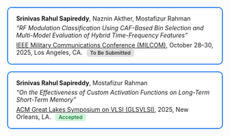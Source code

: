<style>
.pub-box {
  border: 2px solid #1a73e8;
  border-radius: 10px;
  padding: 1rem 1.2rem;
  margin-bottom: 1rem;
  background: #fff;
  box-shadow: 0 1px 5px rgba(0,0,0,0.03);
}

.pub-box em {
  font-style: italic;
  display: block;
  margin-top: 0.3rem;
  margin-bottom: 0.4rem;
}

.pub-tag {
  font-size: 0.75rem;
  font-weight: 600;
  padding: 2px 8px;
  border-radius: 6px;
  display: inline-block;
  margin-left: 6px;
}

.pub-tag.accepted {
  background: #d4f4dd;
  color: #1a7f3e;
}

.pub-tag.submitted {
  background: #e0e0e0;
  color: #333;
}
</style>

<div class="pub-box">
  <strong>Srinivas Rahul Sapireddy</strong>, Naznin Akther, Mostafizur Rahman  
  <em>“RF Modulation Classification Using CAF-Based Bin Selection and Multi-Model Evaluation of Hybrid Time-Frequency Features”</em>  
  <a href="https://milcom.org" target="_blank">IEEE Military Communications Conference (MILCOM)</a>, October 28–30, 2025, Los Angeles, CA.  
  <span class="pub-tag submitted">To Be Submitted</span>
</div>

<div class="pub-box">
  <strong>Srinivas Rahul Sapireddy</strong>, Mostafizur Rahman  
  <em>“On the Effectiveness of Custom Activation Functions on Long-Term Short-Term Memory”</em>  
  <a href="https://www.glsvlsi.org" target="_blank">ACM Great Lakes Symposium on VLSI (GLSVLSI)</a>, 2025, New Orleans, LA.  
  <span class="pub-tag accepted">Accepted</span>
</div>
